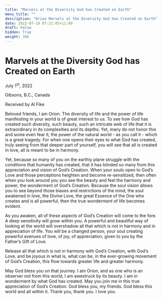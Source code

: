 ```yaml
---
title: "Marvels at the Diversity God has Created on Earth"
menu_title: ""
description: "Orion Marvels at the Diversity God has Created on Earth"
date: 2022-07-18 07:21:03+11:00
draft: False
hidden: True
weight: 386
---
```

# Marvels at the Diversity God has Created on Earth

July 1<sup>st</sup>, 2022

Gibsons, B.C., Canada

Received by Al Fike   



Beloved friends, I am Orion. The diversity of life and the power of life manifesting in your world is of great interest to us. To see how God has created such diversity, such beauty, such an intricate web of life that it is extraordinary in its complexities and its depths. Yet, many do not honor this and some even fear it, the power of the natural world - as you call it - which is a great tragedy. For when one opens their eyes to what God has created, truly seeing from that deeper part of yourself, you will see that all is created in love, all is meant to be in harmony. 

Yet, because so many of you on the earthly plane struggle with the conditions that humanity has created, that it has blinded so many from this appreciation and vision of God’s Creation. When your souls open to God’s Love and those perceptions heighten and become re-sensitized, then often when you look around you you see the beauty and feel the harmony and power, the wonderment of God’s Creation. Because the soul vision allows you to see beyond those biases and restrictions of the mind, the soul awakened in love, the Divine Love, the great Essence of the One who creates and is all powerful, then the true wonderment of life becomes evident. 

As you awaken, all of these aspects of God’s Creation will come to the fore. A deep sensitivity will grow within you. A powerful and beautiful way of looking at the world will overshadow all that which is not in harmony and in appreciation of life. You will be a changed person, your soul creating powerful avenues of love, of joy, of appreciation, given to you by the Father’s Gift of Love. 

Release all that which is not in harmony with God’s Creation, with God’s Love, and be joyous in what is, what can be, in the ever-growing movement of God’s Creation, this flow towards greater life and greater harmony. 

May God bless you on that journey. I am Orion, and as one who is an observer not from this world, I am awestruck by its beauty. I am in wonderment by what God has created. May you join me in this true appreciation of God’s Creation. God bless you, my friends. God bless this world and all within it. Thank you, thank you. I love you.